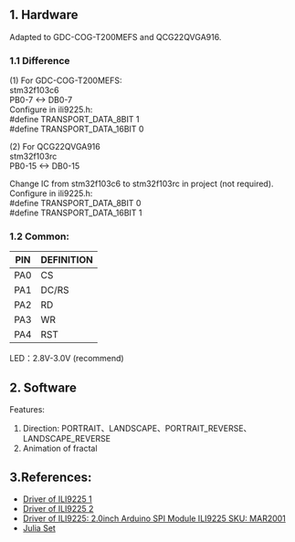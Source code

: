 ## 1. Hardware
Adapted to  GDC-COG-T200MEFS and QCG22QVGA916.
### 1.1 Difference
(1) For GDC-COG-T200MEFS:  
stm32f103c6  
PB0-7  <-> DB0-7  
Configure in ili9225.h:  
#define TRANSPORT_DATA_8BIT 1  
#define TRANSPORT_DATA_16BIT 0  

(2) For QCG22QVGA916  
stm32f103rc  
PB0-15  <-> DB0-15  

Change IC from stm32f103c6 to stm32f103rc in project (not required).  
Configure in ili9225.h:  
#define TRANSPORT_DATA_8BIT 0  
#define TRANSPORT_DATA_16BIT 1
### 1.2 Common:
PIN|DEFINITION
|--|--|
PA0 | CS|
PA1 | DC/RS|
PA2 | RD|
PA3 | WR|
PA4 | RST|
LED：2.8V-3.0V (recommend)

## 2. Software
Features:
1. Direction: PORTRAIT、LANDSCAPE、PORTRAIT_REVERSE、LANDSCAPE_REVERSE
2. Animation of fractal


## 3.References: 
 -  [Driver of ILI9225 1](https://github.com/ouening/STM32-HAL-examples/blob/master/f767zi-tftlcd/Src/tftlcd.c)
- [Driver of ILI9225 2](https://github.com/BasicCode/ILI9225/blob/master/STM32/ILI9225.c)
- [Driver of ILI9225: 2.0inch Arduino SPI Module ILI9225 SKU: MAR2001](http://www.lcdwiki.com/zh/2.0inch_Arduino_SPI_Module_ILI9225_SKU:MAR2001)
- [Julia Set](https://blog.csdn.net/qq_43606914/article/details/106077326)
